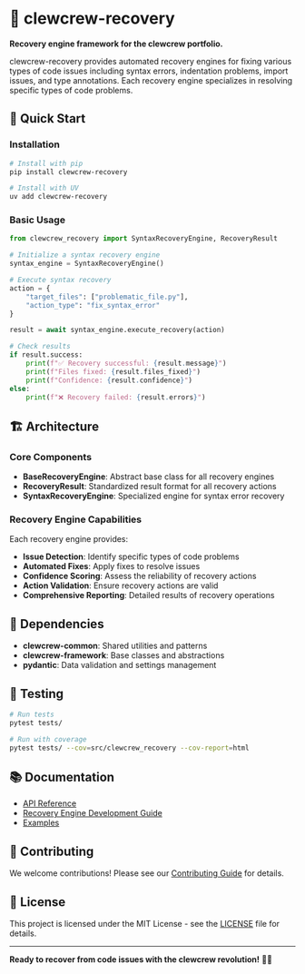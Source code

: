 # 🔧 clewcrew-recovery

**Recovery engine framework for the clewcrew portfolio.**

clewcrew-recovery provides automated recovery engines for fixing various types of code issues including syntax errors, indentation problems, import issues, and type annotations. Each recovery engine specializes in resolving specific types of code problems.

## 🚀 Quick Start

### Installation

```bash
# Install with pip
pip install clewcrew-recovery

# Install with UV
uv add clewcrew-recovery
```

### Basic Usage

```python
from clewcrew_recovery import SyntaxRecoveryEngine, RecoveryResult

# Initialize a syntax recovery engine
syntax_engine = SyntaxRecoveryEngine()

# Execute syntax recovery
action = {
    "target_files": ["problematic_file.py"],
    "action_type": "fix_syntax_error"
}

result = await syntax_engine.execute_recovery(action)

# Check results
if result.success:
    print(f"✅ Recovery successful: {result.message}")
    print(f"Files fixed: {result.files_fixed}")
    print(f"Confidence: {result.confidence}")
else:
    print(f"❌ Recovery failed: {result.errors}")
```

## 🏗️ Architecture

### Core Components

- **BaseRecoveryEngine**: Abstract base class for all recovery engines
- **RecoveryResult**: Standardized result format for all recovery actions
- **SyntaxRecoveryEngine**: Specialized engine for syntax error recovery

### Recovery Engine Capabilities

Each recovery engine provides:

- **Issue Detection**: Identify specific types of code problems
- **Automated Fixes**: Apply fixes to resolve issues
- **Confidence Scoring**: Assess the reliability of recovery actions
- **Action Validation**: Ensure recovery actions are valid
- **Comprehensive Reporting**: Detailed results of recovery operations

## 🔧 Dependencies

- **clewcrew-common**: Shared utilities and patterns
- **clewcrew-framework**: Base classes and abstractions
- **pydantic**: Data validation and settings management

## 🧪 Testing

```bash
# Run tests
pytest tests/

# Run with coverage
pytest tests/ --cov=src/clewcrew_recovery --cov-report=html
```

## 📚 Documentation

- [API Reference](https://github.com/louspringer/clewcrew-recovery#readme)
- [Recovery Engine Development Guide](https://github.com/louspringer/clewcrew-recovery#engine-development)
- [Examples](https://github.com/louspringer/clewcrew-recovery#examples)

## 🤝 Contributing

We welcome contributions! Please see our [Contributing Guide](https://github.com/louspringer/clewcrew-recovery/blob/main/CONTRIBUTING.md) for details.

## 📄 License

This project is licensed under the MIT License - see the [LICENSE](LICENSE) file for details.

---

**Ready to recover from code issues with the clewcrew revolution!** 🔧✨




